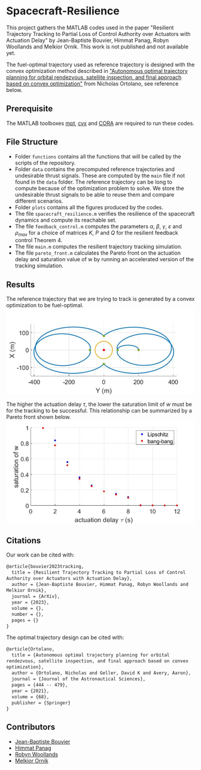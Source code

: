 # Spacecraft-Resilience

This project gathers the MATLAB codes used in the paper "Resilient Trajectory Tracking to Partial Loss of Control Authority over Actuators with Actuation Delay" by Jean-Baptiste Bouvier, Himmat Panag, Robyn Woollands and Melkior Ornik.
This work is not published and not available yet.

The fuel-optimal trajectory used as reference trajectory is designed with the convex optimization method described in ["Autonomous optimal trajectory planning for orbital rendezvous, satellite inspection, and final approach based on convex optimization"](https://link.springer.com/article/10.1007/s40295-021-00260-5) from Nicholas Ortolano, see reference below.


**Prerequisite**
---
The MATLAB toolboxes [mpt](https://www.mpt3.org/), [cvx](http://cvxr.com/cvx/) and [CORA](https://tumcps.github.io/CORA/) are required to run these codes.


**File Structure**
---

- Folder `functions` contains all the functions that will be called by the scripts of the repository.
- Folder `data` contains the precomputed reference trajectories and undesirable thrust signals. These are computed by the `main` file if not found in the `data` folder. The reference trajectory can be long to compute because of the optimization problem to solve. We store the undesirable thrust signals to be able to reuse them and compare different scenarios.
- Folder `plots` contains all the figures produced by the codes.
- The file `spacecraft_resilience.m` verifies the resilience of the spacecraft dynamics and compute its reachable set.
- The file `feedback_control.m` computes the parameters $\alpha$, $\beta$, $\gamma$, $\varepsilon$ and $\rho_{max}$ for a choice of matrices $K$, $P$ and $Q$ for the resilient feedback control Theorem 4.
- The file `main.m` computes the resilient trajectory tracking simulation.
- The file `pareto_front.m` calculates the Pareto front on the actuation delay and saturation value of w by running an accelerated version of the tracking simulation.



**Results**
---

The reference trajectory that we are trying to track is generated by a convex optimization to be fuel-optimal.
![Reference trajectory](plots/optimal_transfers.jpg "Reference trajectory")



The higher the actuation delay $\tau$, the lower the saturation limit of $w$ must be for the tracking to be successful. This relationship can be summarized by a Pareto front shown below.
![Pareto front](plots/pareto_front.jpg "Pareto front")


**Citations**
---
Our work can be cited with:
```
@article{bouvier2023tracking,  
  title = {Resilient Trajectory Tracking to Partial Loss of Control Authority over Actuators with Actuation Delay},   
  author = {Jean-Baptiste Bouvier, Himmat Panag, Robyn Woollands and Melkior Ornik},    
  journal = {ArXiv},    
  year = {2023},   
  volume = {},  
  number = {},  
  pages = {}  
}
```

The optimal trajectory design can be cited with:
```
@article{Ortolano,
  title = {Autonomous optimal trajectory planning for orbital rendezvous, satellite inspection, and final approach based on convex optimization},
  author = {Ortolano, Nicholas and Geller, David K and Avery, Aaron},
  journal = {Journal of the Astronautical Sciences},
  pages = {444 -- 479},
  year = {2021},
  volume = {68},
  publisher = {Springer}
}
```



**Contributors**
---
- [Jean-Baptiste Bouvier](https://github.com/Jean-BaptisteBouvier)
- [Himmat Panag](https://www.linkedin.com/in/himmatpanag/?originalSubdomain=au)
- [Robyn Woollands](https://woollands.web.illinois.edu/index.html)
- [Melkior Ornik](https://mornik.web.illinois.edu/)



